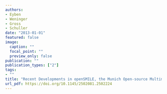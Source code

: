 ```yaml
---
authors:
- Eyben
- Weninger
- Gross
- Schuller
date: "2013-01-01"
featured: false
image:
  caption: ""
  focal_point: ""
  preview_only: false
publication: ""
publication_types: ["2"]
tags:
- ""
title: "Recent Developments in openSMILE, the Munich Open-source Multimedia Feature Extractor"
url_pdf: https://doi.org/10.1145/2502081.2502224
---
```

